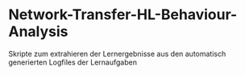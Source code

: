 # Network-Transfer-HL-Behaviour-Analysis
Skripte zum extrahieren der Lernergebnisse aus den automatisch generierten Logfiles der Lernaufgaben

